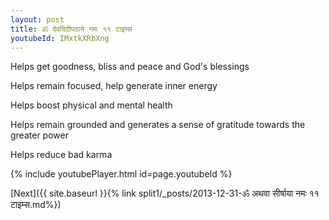 ```yaml
---
layout: post
title: ॐ देवदिठीपठाये नमः ११ टाइम्स
youtubeId: IMxtkXRbXng
---
```

 
 
Helps get goodness, bliss and peace and God's blessings
 
Helps remain focused, help generate inner energy 
 
Helps boost physical and mental health 
 
Helps remain grounded and generates a sense of gratitude towards the greater power 
 
Helps reduce bad karma
 
 
 
 


{% include youtubePlayer.html id=page.youtubeId %}
 
[Next]({{ site.baseurl }}{% link  split1/_posts/2013-12-31-ॐ अथवा सीर्षाया नमः ११ टाइम्स.md%})
 
